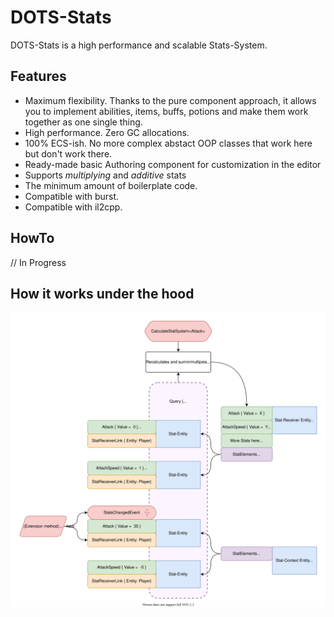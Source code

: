 # DOTS-Stats
DOTS-Stats is a high performance and scalable Stats-System.

## Features

- Maximum flexibility. Thanks to the pure component approach, it allows you to implement abilities, items, buffs, potions and make them work together as one single thing.
- High performance. Zero GC allocations.
- 100% ECS-ish. No more complex abstact OOP classes that work here but don't work there.
- Ready-made basic Authoring component for customization in the editor
- Supports *multiplying* and *additive* stats
- The minimum amount of boilerplate code.
- Compatible with burst.
- Compatible with il2cpp.

## HowTo

// In Progress


## How it works under the hood

![Self-editing Diagram](Diagram.svg)
